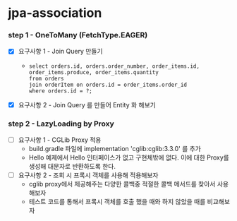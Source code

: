 # jpa-association

### step 1 - OneToMany (FetchType.EAGER)

- [x] 요구사항 1 - Join Query 만들기
  - ```angular2html
    select orders.id, orders.order_number, order_items.id, order_items.produce, order_items.quantity
    from orders
    join orderItem on orders.id = order_items.order_id
    where orders.id = ?;
    ```
- [x] 요구사항 2 - Join Query 를 만들어 Entity 화 해보기

### step 2 - LazyLoading by Proxy

- [ ] 요구사항 1 - CGLib Proxy 적용
  - build.gradle 파일에 implementation 'cglib:cglib:3.3.0' 를 추가
  - Hello 예제에서 Hello 인터페이스가 없고 구현체밖에 없다. 이에 대한 Proxy를 생성해 대문자로 반환하도록 한다.
- [ ] 요구사항 2 - 조회 시 프록시 객체를 사용해 적용해보자
  - cglib proxy에서 제공해주는 다양한 콜백중 적절한 콜백 메서드를 찾아서 사용해보자
  - 테스트 코드를 통해서 프록시 객체를 호출 했을 때와 하지 않았을 때를 비교해보자
